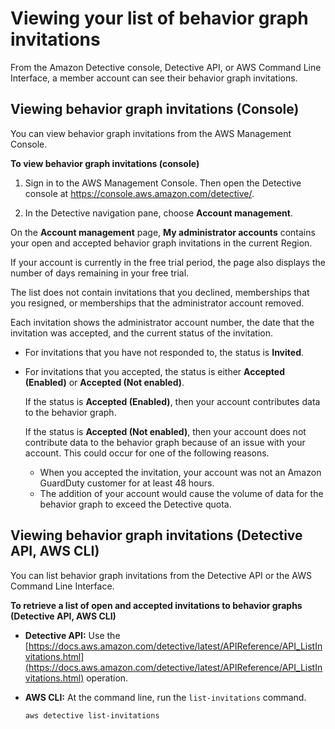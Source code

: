 # Viewing your list of behavior graph invitations<a name="member-view-graph-invitations"></a>

From the Amazon Detective console, Detective API, or AWS Command Line Interface, a member account can see their behavior graph invitations\.

## Viewing behavior graph invitations \(Console\)<a name="member-view-invitations-console"></a>

You can view behavior graph invitations from the AWS Management Console\.

**To view behavior graph invitations \(console\)**

1. Sign in to the AWS Management Console\. Then open the Detective console at [https://console\.aws\.amazon\.com/detective/](https://console.aws.amazon.com/detective/)\.

1. In the Detective navigation pane, choose **Account management**\.

On the **Account management** page, **My administrator accounts** contains your open and accepted behavior graph invitations in the current Region\.

If your account is currently in the free trial period, the page also displays the number of days remaining in your free trial\.

The list does not contain invitations that you declined, memberships that you resigned, or memberships that the administrator account removed\.

Each invitation shows the administrator account number, the date that the invitation was accepted, and the current status of the invitation\.
+ For invitations that you have not responded to, the status is **Invited**\.
+ For invitations that you accepted, the status is either **Accepted \(Enabled\)** or **Accepted \(Not enabled\)**\.

  If the status is **Accepted \(Enabled\)**, then your account contributes data to the behavior graph\.

  If the status is **Accepted \(Not enabled\)**, then your account does not contribute data to the behavior graph because of an issue with your account\. This could occur for one of the following reasons\.
  + When you accepted the invitation, your account was not an Amazon GuardDuty customer for at least 48 hours\.
  + The addition of your account would cause the volume of data for the behavior graph to exceed the Detective quota\.

## Viewing behavior graph invitations \(Detective API, AWS CLI\)<a name="member-view-invitations-api"></a>

You can list behavior graph invitations from the Detective API or the AWS Command Line Interface\.

**To retrieve a list of open and accepted invitations to behavior graphs \(Detective API, AWS CLI\)**
+ **Detective API:** Use the [https://docs.aws.amazon.com/detective/latest/APIReference/API_ListInvitations.html](https://docs.aws.amazon.com/detective/latest/APIReference/API_ListInvitations.html) operation\.
+ **AWS CLI:** At the command line, run the `list-invitations` command\.

  ```
  aws detective list-invitations
  ```